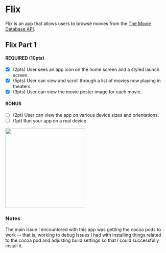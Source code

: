 # Flix

Flix is an app that allows users to browse movies from the [The Movie Database API](http://docs.themoviedb.apiary.io/#).

## Flix Part 1

#### REQUIRED (10pts)
- [x] (2pts) User sees an app icon on the home screen and a styled launch screen.
- [x] (5pts) User can view and scroll through a list of movies now playing in theaters.
- [x] (3pts) User can view the movie poster image for each movie.

#### BONUS
- [ ] (2pt) User can view the app on various device sizes and orientations.
- [ ] (1pt) Run your app on a real device.

<img src= "https://recordit.co/s6iKRmMph1" width=250><br>

### Notes
The main issue I encountered with this app was getting the cocoa pods to work -- that is, working to debug issues I had with installing things related to the cocoa pod and adjusting build settings so that I could successfully install it.
